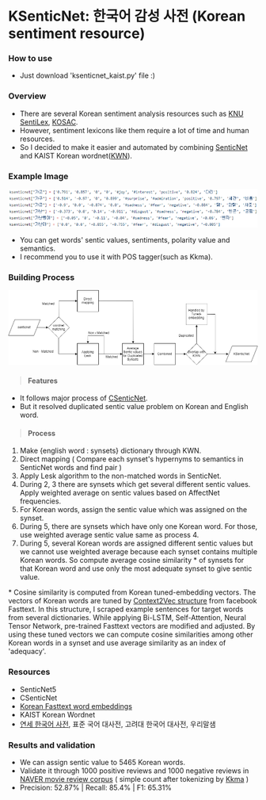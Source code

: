 # KSenticNet: 한국어 감성 사전 (Korean sentiment resource)

### How to use
- Just download 'ksenticnet_kaist.py' file :) 

### Overview
- There are several Korean sentiment analysis resources such as [KNU SentiLex](https://github.com/park1200656/KnuSentiLex), [KOSAC](http://word.snu.ac.kr/kosac/).
- However, sentiment lexicons like them require a lot of time and human resources.
- So I decided to make it easier and automated by combining [SenticNet](https://sentic.net/) and KAIST Korean wordnet([KWN](http://wordnet.kaist.ac.kr/)).

### Example Image
![KSenticNet Example](/KSenticnetExample.png)
- You can get words' sentic values, sentiments, polarity value and semantics.
- I recommend you to use it with POS tagger(such as Kkma).

### Building Process
![KSenticNet Structure](/KsenticNetStructure.png)
> #### Features
- It follows major process of [CSenticNet](https://sentic.net/csenticnet.pdf).
- But it resolved duplicated sentic value problem on Korean and English word.
> #### Process
1. Make {english word : synsets} dictionary through KWN.
2. Direct mapping ( Compare each synset's hypernyms to semantics in SenticNet words and find pair )
3. Apply Lesk algorithm to the non-matched words in SenticNet.
4. During 2, 3 there are synsets which get several different sentic values. Apply weighted average on sentic values based on AffectNet frequencies.
5. For Korean words, assign the sentic value which was assigned on the synset.
6. During 5, there are synsets which have only one Korean word. For those, use weighted average sentic value same as process 4.
7. During 5, several Korean words are assigned different sentic values but we cannot use weighted average because each synset contains multiple Korean words. So compute average cosine similarity * of synsets for that Korean word and use only the most adequate synset to give sentic value.

\* Cosine similarity is computed from Korean tuned-embedding vectors. The vectors of Korean words are tuned by [Context2Vec structure](https://github.com/SenticNet/context2vec) from facebook Fasttext. In this structure, I scraped example sentences for target words from several dictionaries. While applying Bi-LSTM, Self-Attention, Neural Tensor Network, pre-trained Fasttext vectors are modified and adjusted. By using these tuned vectors we can compute cosine similarities among other Korean words in a synset and use average similarity as an index of 'adequacy'.

### Resources
- SenticNet5
- CSenticNet
- [Korean Fasttext word embeddings](https://fasttext.cc/docs/en/pretrained-vectors.html)
- KAIST Korean Wordnet
- [연세 한국어 사전](https://ilis.yonsei.ac.kr/ysdic/), 표준 국어 대사전, 고려대 한국어 대사전, 우리말샘

### Results and validation
- We can assign sentic value to 5465 Korean words.
- Validate it through 1000 positive reviews and 1000 negative reviews in [NAVER movie review corpus](https://github.com/e9t/nsmc) ( simple count after tokenizing by [Kkma](https://github.com/konlpy/kkma) )
- Precision: 52.87% | Recall: 85.4% | F1: 65.31%
